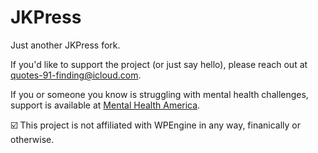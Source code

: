 # JKPress

Just another JKPress fork.

If you'd like to support the project (or just say hello), please reach out at quotes-91-finding@icloud.com.

If you or someone you know is struggling with mental health challenges, support is available at [Mental Health America](https://mhanational.org).

☑️ This project is not affiliated with WPEngine in any way, finanically or otherwise.

